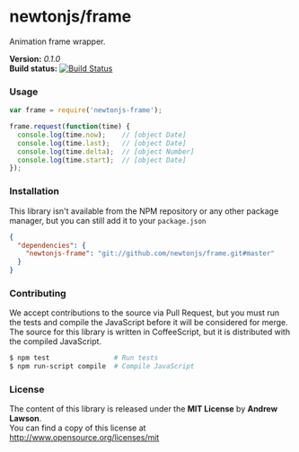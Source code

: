 # newtonjs/frame #

Animation frame wrapper.

**Version:** *0.1.0*<br/>
**Build status:** [![Build Status][travis-status]][travis]


### Usage ###

```js
var frame = require('newtonjs-frame');

frame.request(function(time) {
  console.log(time.now);    // [object Date]
  console.log(time.last);   // [object Date]
  console.log(time.delta);  // [object Number]
  console.log(time.start);  // [object Date]
});
```


### Installation ###

This library isn't available from the NPM repository or any other
package manager, but you can still add it to your `package.json`

```json
{
  "dependencies": {
    "newtonjs-frame": "git://github.com/newtonjs/frame.git#master"
  }
}
```


### Contributing ###

We accept contributions to the source via Pull Request, but you must run the tests
and compile the JavaScript before it will be considered for merge.
The source for this library is written in CoffeeScript, but it is distributed with
the compiled JavaScript.

```bash
$ npm test                # Run tests
$ npm run-script compile  # Compile JavaScript
```


### License ###
The content of this library is released under the **MIT License** by **Andrew Lawson**.<br/>
You can find a copy of this license at http://www.opensource.org/licenses/mit


<!-- Links -->
[travis]: https://travis-ci.org/newtonjs/frame
[travis-status]: https://travis-ci.org/newtonjs/frame.png

